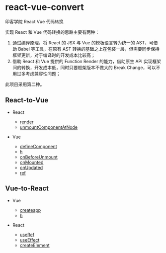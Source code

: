 # react-vue-convert

印客学院 React Vue 代码转换

实现 React 和 Vue 代码转换的思路主要有两种：

1. 通过编译原理，将 React 的 JSX 与 Vue 的模板语言转为统一的 AST，可借助 Babel 等工具，在原有 AST 转换的基础之上在包装一层，但需要同步保持框架更新，对于编译时的开发成本比较高；
2. 借助 React 和 Vue 提供的 Function Render 的能力，借助原生 API 实现框架间的转换，开发成本低，同时只要框架版本不做大的 Break Change，可以不用过多考虑兼容性问题；

此项目采用第二种。

## React-to-Vue

- React
  - [render](https://react.dev/reference/react-dom/render)
  - [unmountComponentAtNode](https://react.dev/reference/react-dom/unmountComponentAtNode)

- Vue
  - [defineComponent](https://cn.vuejs.org/api/general.html#definecomponent)
  - [h](https://cn.vuejs.org/api/render-function.html#h)
  - [onBeforeUnmount](https://cn.vuejs.org/api/composition-api-lifecycle.html#onbeforeunmount)
  - [onMounted](https://cn.vuejs.org/api/composition-api-lifecycle.html#onmounted)
  - [onUpdated](https://cn.vuejs.org/api/composition-api-lifecycle.html#onupdated)
  - [ref](https://cn.vuejs.org/api/reactivity-core.html#ref)

## Vue-to-React

- Vue
  - [createapp](https://cn.vuejs.org/api/application.html#createapp)
  - [h](https://cn.vuejs.org/api/render-function.html#h)

- React
  - [useRef](https://react.dev/reference/react/useRef)
  - [useEffect](https://react.dev/reference/react/useEffect)
  - [createElement](https://react.dev/reference/react/createElement)